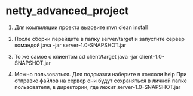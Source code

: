 # netty_advanced_project

1) Для компиляции проекта вызовите
mvn clean install

2) После сборки перейдите в папку server/target и запустите сервер командой
java -jar server-1.0-SNAPSHOT.jar 

3) То же самое с клиентом
cd client/target
java -jar client-1.0-SNAPSHOT.jar

4) Можно пользоваться. Для подсказки наберите в консоли help
При отправке файлов на сервер они будут сохраняться в личной папке пользователя, в директории, где лежит server-1.0-SNAPSHOT.jar
